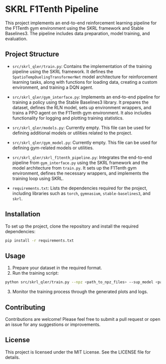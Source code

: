 # SKRL F1Tenth Pipeline

This project implements an end-to-end reinforcement learning pipeline for the F1Tenth gym environment using the SKRL framework and Stable Baselines3. The pipeline includes data preparation, model training, and evaluation.

## Project Structure

- `src/skrl_qler/train.py`: Contains the implementation of the training pipeline using the SKRL framework. It defines the `SpatioTempDuelingTransformerNet` model architecture for reinforcement learning tasks, along with functions for loading data, creating a custom environment, and training a DQN agent.

- `src/skrl_qler/gym_interface.py`: Implements an end-to-end pipeline for training a policy using the Stable Baselines3 library. It prepares the dataset, defines the RLN model, sets up environment wrappers, and trains a PPO agent on the F1Tenth gym environment. It also includes functionality for logging and plotting training statistics.

- `src/skrl_qler/models.py`: Currently empty. This file can be used for defining additional models or utilities related to the project.

- `src/skrl_qler/gym_model.py`: Currently empty. This file can be used for defining gym-related models or utilities.

- `src/skrl_qler/skrl_f1tenth_pipeline.py`: Integrates the end-to-end pipeline from `gym_interface.py` using the SKRL framework and the model architecture from `train.py`. It sets up the F1Tenth gym environment, defines the necessary wrappers, and implements the training loop using SKRL.

- `requirements.txt`: Lists the dependencies required for the project, including libraries such as `torch`, `gymnasium`, `stable-baselines3`, and `skrl`.

## Installation

To set up the project, clone the repository and install the required dependencies:

```bash
pip install -r requirements.txt
```

## Usage

1. Prepare your dataset in the required format.
2. Run the training script:

```bash
python src/skrl_qler/train.py --npz <path_to_npz_files> --sup_model <path_to_supervised_model> --seq_len <sequence_length>
```

3. Monitor the training process through the generated plots and logs.

## Contributing

Contributions are welcome! Please feel free to submit a pull request or open an issue for any suggestions or improvements.

## License

This project is licensed under the MIT License. See the LICENSE file for details.